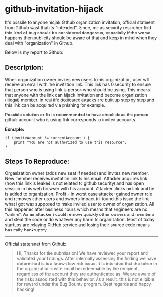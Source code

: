 # github-invitation-hijack

It's possile to anyone hicjak Github organization invitation, official statment from Github wast that its "intended". Since, me as security resarcher find this kind of bug should be considered dangerous, especially if the worse happens then publicity should be aware of that and keep in mind when they deal with "organization" in Github.

Below is my report to Github:

## Description:
When organization owner invites new users to his organization, user will receive an email with the invitation link. This link has 0 security to ensure that person who is using link is person who should be using. This means that anyone with the link can hijack invitation and become organization (illegal) member. In real life dedicated attacks are built up step by step and this link can be acquired via phishing for example.

Possible solution or fix is recommended to have check does the person github account who is using link corresponds to invited accounts.

**Exmaple:**

```
if (inviteAccount != currentAccount ) {
    print "You are not authorized to use this resource";
}
```

## Steps To Reproduce:
Organization owner (adds new seat if needed) and invites new member.
New member receives invitation link to his email.
Attacker acquires link (how this link is leaked is not related to github security) and has open session in his web browser with his account. Attacker clicks on link and he is added to organization.
Profit - in worst case attacker gained owner role and removes other users and owners
Impact
If i found this issue the link what i got was supposed to make invited user to owner of organization. All this happened after business hours which means that engineers are no "online". As an attacker i could remove quickly other owners and members and steal the code or do whatever any harm to organization. Most of today startups are relaying GitHub service and losing their source code means basically bankruptcy.

---

Official statemnet from Gtihub:

> Hi,
>Thanks for the submission! We have reviewed your report and validated your findings. After internally assessing the finding we have determined is is a known low risk issue. It is intended that the token in the organization-invite email be redeemable by the recipient, regardless of the account they are authenticated as. We are aware of the risks associated with this behavior. As a result, this is not eligible for reward under the Bug Bounty program.
>Best regards and happy hacking!
